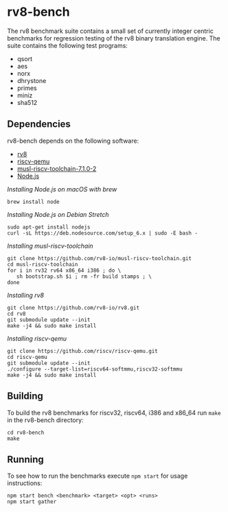 rv8-bench
===============

The rv8 benchmark suite contains a small set of currently integer
centric benchmarks for regression testing of the rv8 binary
translation engine. The suite contains the following test programs:

- qsort
- aes
- norx
- dhrystone
- primes
- miniz
- sha512

## Dependencies

rv8-bench depends on the following software:

- [rv8](https://github.com/rv8-io/rv8/)
- [riscv-qemu](https://github.com/riscv/riscv-qemu/)
- [musl-riscv-toolchain-7.1.0-2](https://github.com/rv8-io/musl-riscv-toolchain/releases/tag/v7.1.0-2)
- [Node.js](https://nodejs.org/)

_Installing Node.js on macOS with brew_
```
brew install node
```

_Installing Node.js on Debian Stretch_
```
sudo apt-get install nodejs
curl -sL https://deb.nodesource.com/setup_6.x | sudo -E bash -
```

_Installing musl-riscv-toolchain_
```
git clone https://github.com/rv8-io/musl-riscv-toolchain.git
cd musl-riscv-toolchain
for i in rv32 rv64 x86_64 i386 ; do \
   sh bootstrap.sh $i ; rm -fr build stamps ; \
done
```

_Installing rv8_
```
git clone https://github.com/rv8-io/rv8.git
cd rv8
git submodule update --init
make -j4 && sudo make install
```

_Installing riscv-qemu_
```
git clone https://github.com/riscv/riscv-qemu.git
cd riscv-qemu
git submodule update --init
./configure --target-list=riscv64-softmmu,riscv32-softmmu
make -j4 && sudo make install
```

## Building

To build the rv8 benchmarks for riscv32, riscv64, i386 and
x86_64 run `make` in the rv8-bench directory:

```
cd rv8-bench
make
```

## Running

To see how to run the benchmarks execute `npm start` for usage instructions:

```
npm start bench <benchmark> <target> <opt> <runs>
npm start gather
```
